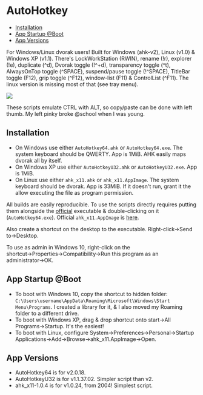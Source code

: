 # AutoHotkey
- [Installation](#installation)
- [App Startup @Boot](#app-startup-boot)
- [App Versions](#app-versions)

For Windows/Linux dvorak users! Built for Windows (ahk-v2), Linux (v1.0) & Windows XP (v1.1).  There's LockWorkStation (RWIN), rename (!r), explorer (!e), duplicate (^d), Dvorak toggle (!^+d), transparency toggle (^t), AlwaysOnTop toggle (^SPACE), suspend/pause toggle (!^SPACE), TitleBar toggle (F12), grip toggle (^F12), window-list (F11) & ControlList (^F11).  The linux version is missing most of that (see tray menu).  

![](https://github.com/TinosNitso/AutoHotkey/releases/download/v1.0.0/SCREENSHOTS.png)

These scripts emulate CTRL with ALT, so copy/paste can be done with left thumb. My left pinky broke @school when I was young.

## Installation
- On Windows use either `AutoHotkey64.ahk` or `AutoHotkey64.exe`.  The system keyboard should be QWERTY.  App is 1MiB.  AHK easily maps dvorak all by itself.
- On Windows XP use either `AutoHotkeyU32.ahk` or `AutoHotkeyU32.exe`.  App is 1MiB.
- On Linux use either `ahk_x11.ahk` or `ahk_x11.AppImage`.  The system keyboard should be dvorak.  App is 33MiB. If it doesn't run, grant it the allow executing the file as program permission.

All builds are easily reproducible. To use the scripts directly requires putting them alongside the [official](https://autohotkey.com) executable & double-clicking on it (`AutoHotkey64.exe`). Official `ahk_x11.AppImage` is [here](https://github.com/phil294/AHK_X11/releases).

Also create a shortcut on the desktop to the executable. Right-click→Send to→Desktop. 

To use as admin in Windows 10, right-click on the shortcut→Properties→Compatibility→Run this program as an administrator→OK.

## App Startup @Boot
- To boot with Windows 10, copy the shortcut to hidden folder: `C:\Users\username\AppData\Roaming\Microsoft\Windows\Start Menu\Programs`. I created a library for it, & I also moved my Roaming folder to a different drive.
- To boot with Windows XP, drag & drop shortcut onto start→All Programs→Startup.  It's the easiest!
- To boot with Linux, configure System→Preferences→Personal→Startup Applications→Add→Browse→ahk_x11.AppImage→Open.

## App Versions
- AutoHotkey64 is for v2.0.18.
- AutoHotkeyU32 is for v1.1.37.02.  Simpler script than v2.
- ahk_x11-1.0.4 is for v1.0.24, from 2004!  Simplest script.

